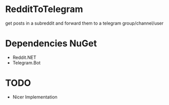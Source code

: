 # RedditToTelegram
get posts in a subreddit and forward them to a telegram group/channel/user

# Dependencies NuGet
- Reddit.NET
- Telegram.Bot

# TODO
- Nicer Implementation